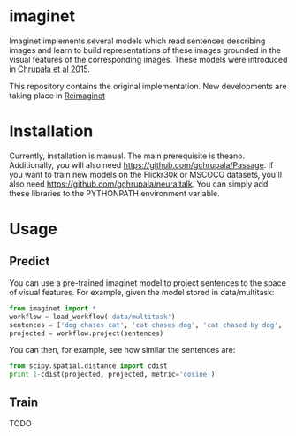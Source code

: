 # imaginet

Imaginet implements several models which read sentences describing
images and learn to build representations of these images grounded in
the visual features of the corresponding images. These models were 
introduced in [Chrupała et al 2015](http://arxiv.org/abs/1506.03694).

This repository contains the original implementation. New developments are 
taking place in [Reimaginet](https://github.com/gchrupala/reimaginet)


Installation
============

Currently, installation is manual. The main prerequisite is
theano. Additionally, you will also need
https://github.com/gchrupala/Passage. If you want to train new models
on the Flickr30k or MSCOCO datasets, you'll also need
https://github.com/gchrupala/neuraltalk. You can simply add these
libraries to the PYTHONPATH environment variable.

Usage 
=====

Predict
-------


You can use a pre-trained imaginet model to project sentences to the
space of visual features. For example, given the model stored in
data/multitask:

```python
from imaginet import *
workflow = load_workflow('data/multitask')
sentences = ['dog chases cat', 'cat chases dog', 'cat chased by dog', 'an old man on a bench']
projected = workflow.project(sentences)
```
You can then, for example, see how similar the sentences are:

```python
from scipy.spatial.distance import cdist
print 1-cdist(projected, projected, metric='cosine')
```

Train
-----

TODO
